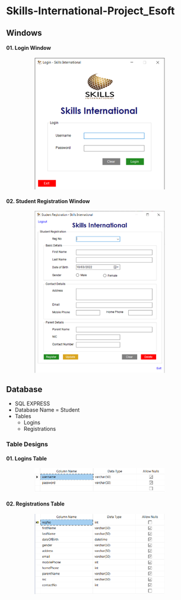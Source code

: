 # Skills-International-Project_Esoft

<h2>Windows</h2>
<h4>01. Login Window</h4>
<p align="center">
  <img src="https://github.com/MSahirullah/Skills-International-Project_Esoft/blob/main/img/image_01.png" width="350" title="Login Window">
</p>

<h4>02. Student Registration Window</h4>
<p align="center">
  <img src="https://github.com/MSahirullah/Skills-International-Project_Esoft/blob/main/img/image_02.png" width="350" title="Student Registration Window">
</p>

<h2>Database</h2>
<ul>
  <li> SQL EXPRESS </li>
  <li> Database Name = Student</li>
  <li> Tables 
    <ul>
      <li> Logins </li>
      <li> Registrations </li>
    </ul>
   </li>
</ul>
<h3> Table Designs </h3>

<h4>01. Logins Table</h4>
<p align="center">
  <img src="https://github.com/MSahirullah/Skills-International-Project_Esoft/blob/main/img/table_logins.png" width="350" title="Student Registration Window">
</p>

<h4>02. Registrations Table</h4>
<p align="center">
  <img src="https://github.com/MSahirullah/Skills-International-Project_Esoft/blob/main/img/table_registrations.png" width="350" title="Student Registration Window">
</p>
